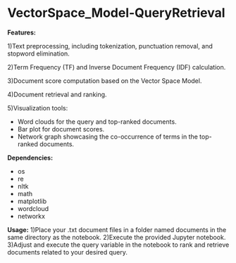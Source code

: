 # VectorSpace_Model-QueryRetrieval
**Features:**

1)Text preprocessing, including tokenization, punctuation removal, and stopword elimination.

2)Term Frequency (TF) and Inverse Document Frequency (IDF) calculation.

3)Document score computation based on the Vector Space Model.

4)Document retrieval and ranking.

5)Visualization tools:
- Word clouds for the query and top-ranked documents.
- Bar plot for document scores.
- Network graph showcasing the co-occurrence of terms in the top-ranked documents.

**Dependencies:**
- os
- re
- nltk
- math
- matplotlib
- wordcloud
- networkx

**Usage:**
1)Place your .txt document files in a folder named documents in the same directory as the notebook.
2)Execute the provided Jupyter notebook.
3)Adjust and execute the query variable in the notebook to rank and retrieve documents related to your desired query.
